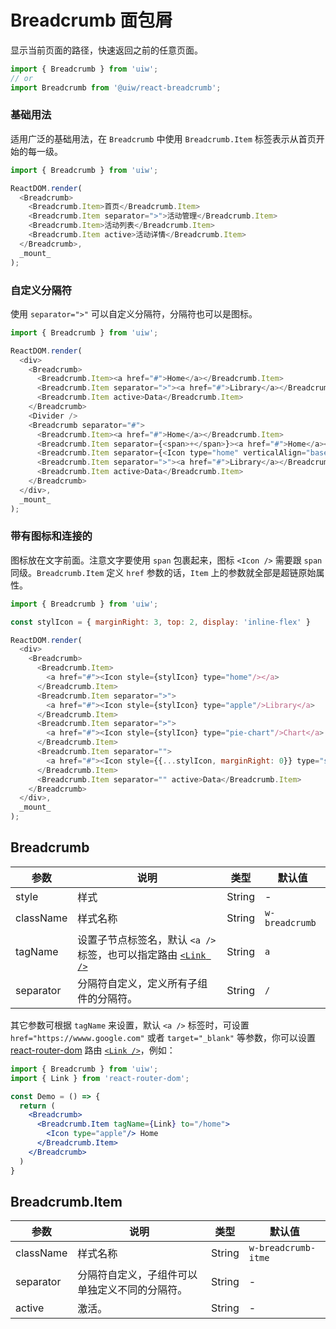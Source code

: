Breadcrumb 面包屑
===

显示当前页面的路径，快速返回之前的任意页面。

```jsx
import { Breadcrumb } from 'uiw';
// or
import Breadcrumb from '@uiw/react-breadcrumb';
```

### 基础用法

适用广泛的基础用法，在 `Breadcrumb` 中使用 `Breadcrumb.Item` 标签表示从首页开始的每一级。

<!--DemoStart,bgWhite,codePen--> 
```js
import { Breadcrumb } from 'uiw';

ReactDOM.render(
  <Breadcrumb>
    <Breadcrumb.Item>首页</Breadcrumb.Item>
    <Breadcrumb.Item separator=">">活动管理</Breadcrumb.Item>
    <Breadcrumb.Item>活动列表</Breadcrumb.Item>
    <Breadcrumb.Item active>活动详情</Breadcrumb.Item>
  </Breadcrumb>,
  _mount_
);
```
<!--End-->

### 自定义分隔符

使用 `separator=">"` 可以自定义分隔符，分隔符也可以是图标。

<!--DemoStart,bgWhite,codePen--> 
```js
import { Breadcrumb } from 'uiw';

ReactDOM.render(
  <div>
    <Breadcrumb>
      <Breadcrumb.Item><a href="#">Home</a></Breadcrumb.Item>
      <Breadcrumb.Item separator=">"><a href="#">Library</a></Breadcrumb.Item>
      <Breadcrumb.Item active>Data</Breadcrumb.Item>
    </Breadcrumb>
    <Divider />
    <Breadcrumb separator="#">
      <Breadcrumb.Item><a href="#">Home</a></Breadcrumb.Item>
      <Breadcrumb.Item separator={<span>+</span>}><a href="#">Home</a></Breadcrumb.Item>
      <Breadcrumb.Item separator={<Icon type="home" verticalAlign="baseline" />}><a href="#">Icon</a></Breadcrumb.Item>
      <Breadcrumb.Item separator=">"><a href="#">Library</a></Breadcrumb.Item>
      <Breadcrumb.Item active>Data</Breadcrumb.Item>
    </Breadcrumb>
  </div>,
  _mount_
);
```
<!--End-->

### 带有图标和连接的

图标放在文字前面。注意文字要使用 `span` 包裹起来，图标 `<Icon />` 需要跟 `span` 同级。`Breadcrumb.Item` 定义 `href` 参数的话，`Item` 上的参数就全部是超链原始属性。

<!--DemoStart,bgWhite,codePen--> 
```js
import { Breadcrumb } from 'uiw';

const stylIcon = { marginRight: 3, top: 2, display: 'inline-flex' }

ReactDOM.render(
  <div>
    <Breadcrumb>
      <Breadcrumb.Item>
        <a href="#"><Icon style={stylIcon} type="home"/></a>
      </Breadcrumb.Item>
      <Breadcrumb.Item separator=">">
        <a href="#"><Icon style={stylIcon} type="apple"/>Library</a>
      </Breadcrumb.Item>
      <Breadcrumb.Item separator=">">
        <a href="#"><Icon style={stylIcon} type="pie-chart"/>Chart</a>
      </Breadcrumb.Item>
      <Breadcrumb.Item separator="">
        <a href="#"><Icon style={{...stylIcon, marginRight: 0}} type="star-on"/> Chart</a>
      </Breadcrumb.Item>
      <Breadcrumb.Item separator="" active>Data</Breadcrumb.Item>
    </Breadcrumb>
  </div>,
  _mount_
);
```
<!--End-->

## Breadcrumb

| 参数 | 说明 | 类型 | 默认值 |
|--------- |-------- |--------- |-------- |
| style | 样式 | String | - |
| className | 样式名称 | String | `w-breadcrumb` |
| tagName | 设置子节点标签名，默认 `<a />` 标签，也可以指定路由 [`<Link />`](https://reacttraining.com/react-router/web/api/Link) | String | `a` |
| separator | 分隔符自定义，定义所有子组件的分隔符。 | String | `/` |

其它参数可根据 `tagName` 来设置，默认 `<a />` 标签时，可设置 `href="https://wwww.google.com"` 或者 `target="_blank"` 等参数，你可以设置 [react-router-dom](https://github.com/ReactTraining/react-router) 路由 [`<Link />`](https://reacttraining.com/react-router/web/api/Link)，例如：

```jsx
import { Breadcrumb } from 'uiw';
import { Link } from 'react-router-dom';

const Demo = () => {
  return (
    <Breadcrumb>
      <Breadcrumb.Item tagName={Link} to="/home">
        <Icon type="apple"/> Home
      </Breadcrumb.Item>
    </Breadcrumb>
  )
}
```

## Breadcrumb.Item

| 参数 | 说明 | 类型 | 默认值 |
|--------- |-------- |--------- |-------- |
| className | 样式名称 | String | `w-breadcrumb-itme` |
| separator | 分隔符自定义，子组件可以单独定义不同的分隔符。 | String | - |
| active | 激活。 | String | - |

